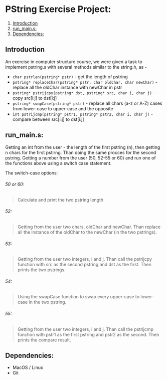 # PString Exercise Project:  
1. [Introduction](#introduction)  
2. [run_main.s:](#run_main.s)  
3. [Dependencies:](#dependencies)

## Introduction
An exercise in computer structure course, we were given a task to implement pstring.s with several methods similar to the string.h, as -

* `char pstrlen(pstring* pstr)` - get the length of pstring
* `pstring* replaceChar(pstring* pstr, char oldChar, char newChar)` - replace all the oldChar instance with newChar in pstr
* `pstring* pstrijcpy(pstring* dst, pstring* src, char i, char j)` - copy src[i:j] to dst[i:j]
* `pstring* swapCase(pstring* pstr)` - replace all chars (a-z or A-Z) cases from lower-case to upper-case and the opposite
* `int pstrijcmp(pstring* pstr1, pstring* pstr2, char i, char j)` - compare between src[i:j] to dst[i:j]

## run_main.s:
Getting an int from the user - the length of the first pstring (n), then getting n chars for the first pstirng. Than doing the same procces for the second pstring. Getting a number from the user (50, 52-55 or 60) and run one of the functions above using a switch case statement.

The switch-case options:
###### 50 or 60:
> Calculate and print the two pstring length
###### 52:
> Getting from the user two chars, oldChar and newChar. Than replace all the instance of the oldChar to the newChar (in the two pstrings).
###### 53:
> Getting from the user two integers, i and j. Than call the pstrijcpy function with src as the second pstring and dst as the first. Then prints the two pstrings.
###### 54:
> Using the swapCase function to swap every upper-case to lower-case in the two pstring.
###### 55:
> Getting from the user two integers, i and j. Than call the pstrijcmp function with pstr1 as the first pstring and pstr2 as the second. Then prints the compare result.

## Dependencies:
* MacOS / Linux
* Git
